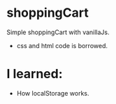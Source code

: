 # shoppingCart
Simple shoppingCart with vanillaJs.
- css and html code is borrowed.

# I learned:
- How localStorage works.
